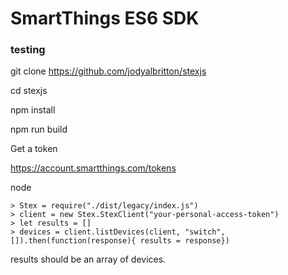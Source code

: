# SmartThings ES6 SDK


### testing 

git clone https://github.com/jodyalbritton/stexjs

cd stexjs


npm install

npm run build 

Get a token 

https://account.smartthings.com/tokens

node


```
> Stex = require("./dist/legacy/index.js")
> client = new Stex.StexClient("your-personal-access-token")
> let results = []
> devices = client.listDevices(client, "switch", []).then(function(response){ results = response})
```

results should be an array of devices. 

